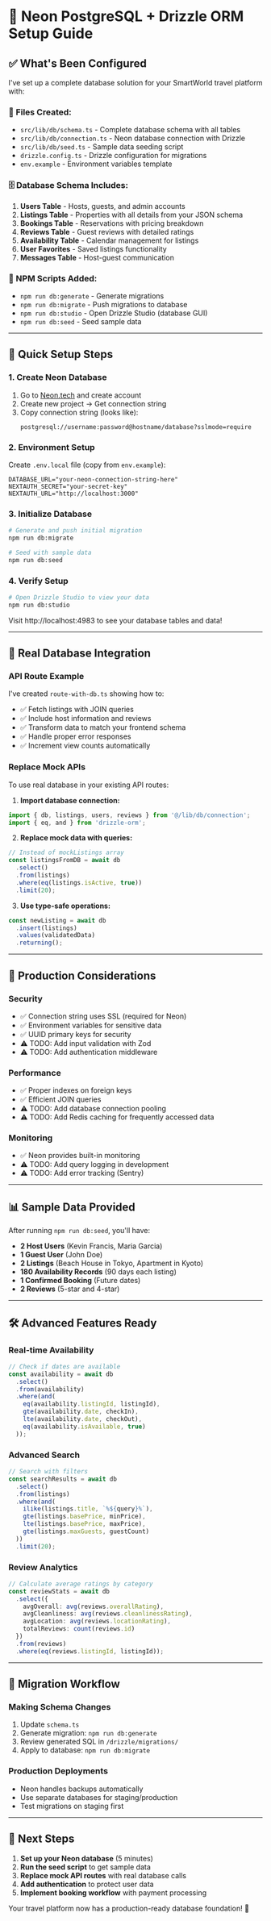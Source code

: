 # 🐘 Neon PostgreSQL + Drizzle ORM Setup Guide

## ✅ What's Been Configured

I've set up a complete database solution for your SmartWorld travel platform with:

### 📁 Files Created:
- `src/lib/db/schema.ts` - Complete database schema with all tables
- `src/lib/db/connection.ts` - Neon database connection with Drizzle
- `src/lib/db/seed.ts` - Sample data seeding script
- `drizzle.config.ts` - Drizzle configuration for migrations
- `env.example` - Environment variables template

### 🗄️ Database Schema Includes:

1. **Users Table** - Hosts, guests, and admin accounts
2. **Listings Table** - Properties with all details from your JSON schema
3. **Bookings Table** - Reservations with pricing breakdown
4. **Reviews Table** - Guest reviews with detailed ratings
5. **Availability Table** - Calendar management for listings
6. **User Favorites** - Saved listings functionality
7. **Messages Table** - Host-guest communication

### 🔧 NPM Scripts Added:
- `npm run db:generate` - Generate migrations
- `npm run db:migrate` - Push migrations to database
- `npm run db:studio` - Open Drizzle Studio (database GUI)
- `npm run db:seed` - Seed sample data

---

## 🚀 Quick Setup Steps

### 1. Create Neon Database

1. Go to [Neon.tech](https://neon.tech/) and create account
2. Create new project → Get connection string
3. Copy connection string (looks like): 
   ```
   postgresql://username:password@hostname/database?sslmode=require
   ```

### 2. Environment Setup

Create `.env.local` file (copy from `env.example`):
```env
DATABASE_URL="your-neon-connection-string-here"
NEXTAUTH_SECRET="your-secret-key"
NEXTAUTH_URL="http://localhost:3000"
```

### 3. Initialize Database

```bash
# Generate and push initial migration
npm run db:migrate

# Seed with sample data
npm run db:seed
```

### 4. Verify Setup

```bash
# Open Drizzle Studio to view your data
npm run db:studio
```

Visit http://localhost:4983 to see your database tables and data!

---

## 🎯 Real Database Integration

### API Route Example

I've created `route-with-db.ts` showing how to:
- ✅ Fetch listings with JOIN queries
- ✅ Include host information and reviews
- ✅ Transform data to match your frontend schema
- ✅ Handle proper error responses
- ✅ Increment view counts automatically

### Replace Mock APIs

To use real database in your existing API routes:

1. **Import database connection:**
```typescript
import { db, listings, users, reviews } from '@/lib/db/connection';
import { eq, and } from 'drizzle-orm';
```

2. **Replace mock data with queries:**
```typescript
// Instead of mockListings array
const listingsFromDB = await db
  .select()
  .from(listings)
  .where(eq(listings.isActive, true))
  .limit(20);
```

3. **Use type-safe operations:**
```typescript
const newListing = await db
  .insert(listings)
  .values(validatedData)
  .returning();
```

---

## 🔐 Production Considerations

### Security
- ✅ Connection string uses SSL (required for Neon)
- ✅ Environment variables for sensitive data
- ✅ UUID primary keys for security
- ⚠️ TODO: Add input validation with Zod
- ⚠️ TODO: Add authentication middleware

### Performance
- ✅ Proper indexes on foreign keys
- ✅ Efficient JOIN queries
- ⚠️ TODO: Add database connection pooling
- ⚠️ TODO: Add Redis caching for frequently accessed data

### Monitoring
- ✅ Neon provides built-in monitoring
- ⚠️ TODO: Add query logging in development
- ⚠️ TODO: Add error tracking (Sentry)

---

## 📊 Sample Data Provided

After running `npm run db:seed`, you'll have:

- **2 Host Users** (Kevin Francis, Maria Garcia)
- **1 Guest User** (John Doe)
- **2 Listings** (Beach House in Tokyo, Apartment in Kyoto)
- **180 Availability Records** (90 days each listing)
- **1 Confirmed Booking** (Future dates)
- **2 Reviews** (5-star and 4-star)

---

## 🛠️ Advanced Features Ready

### Real-time Availability
```typescript
// Check if dates are available
const availability = await db
  .select()
  .from(availability)
  .where(and(
    eq(availability.listingId, listingId),
    gte(availability.date, checkIn),
    lte(availability.date, checkOut),
    eq(availability.isAvailable, true)
  ));
```

### Advanced Search
```typescript
// Search with filters
const searchResults = await db
  .select()
  .from(listings)
  .where(and(
    ilike(listings.title, `%${query}%`),
    gte(listings.basePrice, minPrice),
    lte(listings.basePrice, maxPrice),
    gte(listings.maxGuests, guestCount)
  ))
  .limit(20);
```

### Review Analytics
```typescript
// Calculate average ratings by category
const reviewStats = await db
  .select({
    avgOverall: avg(reviews.overallRating),
    avgCleanliness: avg(reviews.cleanlinessRating),
    avgLocation: avg(reviews.locationRating),
    totalReviews: count(reviews.id)
  })
  .from(reviews)
  .where(eq(reviews.listingId, listingId));
```

---

## 🔄 Migration Workflow

### Making Schema Changes
1. Update `schema.ts`
2. Generate migration: `npm run db:generate`
3. Review generated SQL in `/drizzle/migrations/`
4. Apply to database: `npm run db:migrate`

### Production Deployments
- Neon handles backups automatically
- Use separate databases for staging/production
- Test migrations on staging first

---

## 🎉 Next Steps

1. **Set up your Neon database** (5 minutes)
2. **Run the seed script** to get sample data
3. **Replace mock API routes** with real database calls
4. **Add authentication** to protect user data
5. **Implement booking workflow** with payment processing

Your travel platform now has a production-ready database foundation! 🚀
